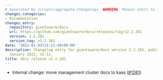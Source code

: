 ```yaml
---
# Generated by scripts/aggregate-changelogs. WARNING: Manual edits to this files will be overwritten.
changes_categories:
- Documentation
changes_entry:
  repository: giantswarm/docs
  url: https://github.com/giantswarm/docs/releases/tag/v2.2.281
  version: 2.2.281
  version_tag: v2.2.281
date: '2022-01-03T15:12:49+00:00'
description: Changelog entry for giantswarm/docs version 2.2.281, published on 03
  January 2022, 15:12.
title: docs release v2.2.281
---
```


- Internal change: move management cluster docs to kaas ([#1261](https://github.com/giantswarm/docs/pull/1261))
